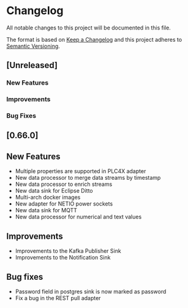 <!--
  ~ Licensed to the Apache Software Foundation (ASF) under one or more
  ~ contributor license agreements.  See the NOTICE file distributed with
  ~ this work for additional information regarding copyright ownership.
  ~ The ASF licenses this file to You under the Apache License, Version 2.0
  ~ (the "License"); you may not use this file except in compliance with
  ~ the License.  You may obtain a copy of the License at
  ~
  ~    http://www.apache.org/licenses/LICENSE-2.0
  ~
  ~ Unless required by applicable law or agreed to in writing, software
  ~ distributed under the License is distributed on an "AS IS" BASIS,
  ~ WITHOUT WARRANTIES OR CONDITIONS OF ANY KIND, either express or implied.
  ~ See the License for the specific language governing permissions and
  ~ limitations under the License.
  ~
  -->

# Changelog
All notable changes to this project will be documented in this file.

The format is based on [Keep a Changelog](https://keepachangelog.com/en/1.0.0/)
and this project adheres to [Semantic Versioning](https://semver.org/spec/v2.0.0.html).

## [Unreleased]
### New Features

### Improvements

### Bug Fixes

## [0.66.0]
## New Features
* Multiple properties are supported in PLC4X adapter
* New data processor to merge data streams by timestamp
* New data processor to enrich streams
* New data sink for Eclipse Ditto
* Multi-arch docker images
* New adapter for NETIO power sockets
* New data sink for MQTT
* New data processor for numerical and text values

## Improvements
* Improvements to the Kafka Publisher Sink
* Improvements to the Notification Sink

## Bug fixes
* Password field in postgres sink is now marked as password
* Fix a bug in the REST pull adapter
